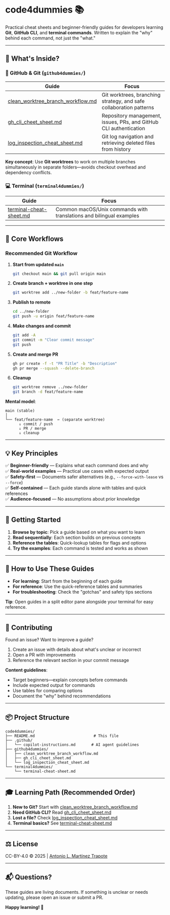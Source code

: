 # code4dummies 📚

Practical cheat sheets and beginner-friendly guides for developers learning **Git**, **GitHub CLI**, and **terminal commands**. Written to explain the "why" behind each command, not just the "what."

---

## 📖 What's Inside?

### 🔗 GitHub & Git (`github4dummies/`)

| Guide | Focus |
|-------|-------|
| [clean_worktree_branch_workflow.md](github4dummies/clean_worktree_branch_workflow.md) | Git worktrees, branching strategy, and safe collaboration patterns |
| [gh_cli_cheet_sheet.md](github4dummies/gh_cli_cheet_sheet.md) | Repository management, issues, PRs, and GitHub CLI authentication |
| [log_inspection_cheat_sheet.md](github4dummies/log_inspection_cheat_sheet.md) | Git log navigation and retrieving deleted files from history |

**Key concept**: Use **Git worktrees** to work on multiple branches simultaneously in separate folders—avoids checkout overhead and dependency conflicts.

### 💻 Terminal (`terminal4dummies/`)

| Guide | Focus |
|-------|-------|
| [terminal-cheat-sheet.md](terminal4dummies/terminal-cheat-sheet.md) | Common macOS/Unix commands with translations and bilingual examples |

---

## 🎯 Core Workflows

### Recommended Git Workflow

1. **Start from updated `main`**
   ```bash
   git checkout main && git pull origin main
   ```

2. **Create branch + worktree in one step**
   ```bash
   git worktree add ../new-folder -b feat/feature-name
   ```

3. **Publish to remote**
   ```bash
   cd ../new-folder
   git push -u origin feat/feature-name
   ```

4. **Make changes and commit**
   ```bash
   git add -A
   git commit -m "Clear commit message"
   git push
   ```

5. **Create and merge PR**
   ```bash
   gh pr create -f -t "PR Title" -b "Description"
   gh pr merge --squash --delete-branch
   ```

6. **Cleanup**
   ```bash
   git worktree remove ../new-folder
   git branch -d feat/feature-name
   ```

**Mental model**:
```
main (stable)
│
└── feat/feature-name  ← (separate worktree)
      ↓ commit / push
      ↓ PR / merge
      ↓ cleanup
```

---

## 💡 Key Principles

✅ **Beginner-friendly** — Explains what each command does and why  
✅ **Real-world examples** — Practical use cases with expected output  
✅ **Safety-first** — Documents safer alternatives (e.g., `--force-with-lease` vs `--force`)  
✅ **Self-contained** — Each guide stands alone with tables and quick references  
✅ **Audience-focused** — No assumptions about prior knowledge  

---

## 🚀 Getting Started

1. **Browse by topic**: Pick a guide based on what you want to learn
2. **Read sequentially**: Each section builds on previous concepts
3. **Reference the tables**: Quick-lookup tables for flags and options
4. **Try the examples**: Each command is tested and works as shown

---

## 📝 How to Use These Guides

- **For learning**: Start from the beginning of each guide
- **For reference**: Use the quick-reference tables and summaries
- **For troubleshooting**: Check the "gotchas" and safety tips sections

**Tip**: Open guides in a split editor pane alongside your terminal for easy reference.

---

## 🤝 Contributing

Found an issue? Want to improve a guide?

1. Create an issue with details about what's unclear or incorrect
2. Open a PR with improvements
3. Reference the relevant section in your commit message

**Content guidelines**:
- Target beginners—explain concepts before commands
- Include expected output for commands
- Use tables for comparing options
- Document the "why" behind recommendations

---

## 📦 Project Structure

```
code4dummies/
├── README.md                          # This file
├── .github/
│   └── copilot-instructions.md       # AI agent guidelines
├── github4dummies/
│   ├── clean_worktree_branch_workflow.md
│   ├── gh_cli_cheet_sheet.md
│   └── log_inspection_cheat_sheet.md
└── terminal4dummies/
    └── terminal-cheat-sheet.md
```

---

## 🎓 Learning Path (Recommended Order)

1. **New to Git?** Start with [clean_worktree_branch_workflow.md](github4dummies/clean_worktree_branch_workflow.md)
2. **Need GitHub CLI?** Read [gh_cli_cheet_sheet.md](github4dummies/gh_cli_cheet_sheet.md)
3. **Lost a file?** Check [log_inspection_cheat_sheet.md](github4dummies/log_inspection_cheat_sheet.md)
4. **Terminal basics?** See [terminal-cheat-sheet.md](terminal4dummies/terminal-cheat-sheet.md)

---

## ⚖️ License

CC-BY-4.0 &copy; 2025 | [Antonio L. Martínez Trapote](https://github.com/antoniotrapote) 

---

## 📬 Questions?

These guides are living documents. If something is unclear or needs updating, please open an issue or submit a PR.

**Happy learning! 🚀**
